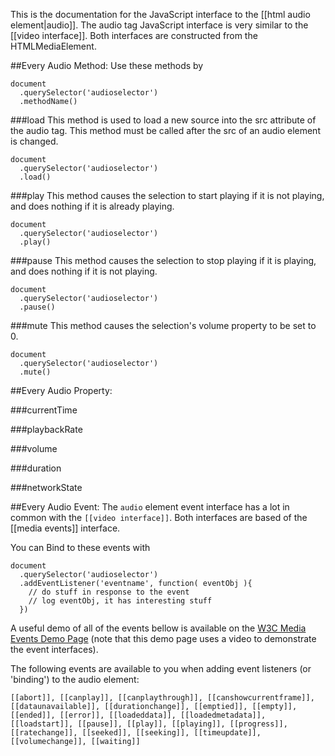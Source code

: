 This is the documentation for the JavaScript interface to the [[html audio element|audio]]. The audio tag JavaScript interface is very similar to the [[video interface]]. Both interfaces are constructed from the HTMLMediaElement.


##Every Audio Method:
Use these methods by

    document
      .querySelector('audioselector')
      .methodName()

###load
This method is used to load a new source into the src attribute of the audio tag. This method must be called after the src of an audio element is changed.

    document
      .querySelector('audioselector')
      .load()


###play
This method causes the selection to start playing if it is not playing, and does nothing if it is already playing.

    document
      .querySelector('audioselector')
      .play()

###pause
This method causes the selection to stop playing if it is playing, and does nothing if it is not playing.

    document
      .querySelector('audioselector')
      .pause()

###mute
This method causes the selection's volume property to be set to 0.

    document
      .querySelector('audioselector')
      .mute()

##Every Audio Property:

###currentTime

###playbackRate

###volume

###duration

###networkState

##Every Audio Event:
The `audio` element event interface has a lot in common with the `[[video interface]]`. Both interfaces are based of the [[media events]] interface.

You can Bind to these events with

    document
      .querySelector('audioselector')
      .addEventListener('eventname', function( eventObj ){
        // do stuff in response to the event
        // log eventObj, it has interesting stuff
      })
      
A useful demo of all of the events bellow is available on the <a href="http://www.w3.org/2010/05/video/mediaevents.html">W3C Media Events Demo Page</a> (note that this demo page uses a video to demonstrate the event interfaces).

The following events are available to you when adding event listeners (or 'binding') to the audio element:

`[[abort]], [[canplay]], [[canplaythrough]], [[canshowcurrentframe]], [[dataunavailable]], [[durationchange]], [[emptied]], [[empty]], [[ended]], [[error]], [[loadeddata]], [[loadedmetadata]], [[loadstart]], [[pause]], [[play]], [[playing]], [[progress]], [[ratechange]], [[seeked]], [[seeking]], [[timeupdate]], [[volumechange]], [[waiting]]`